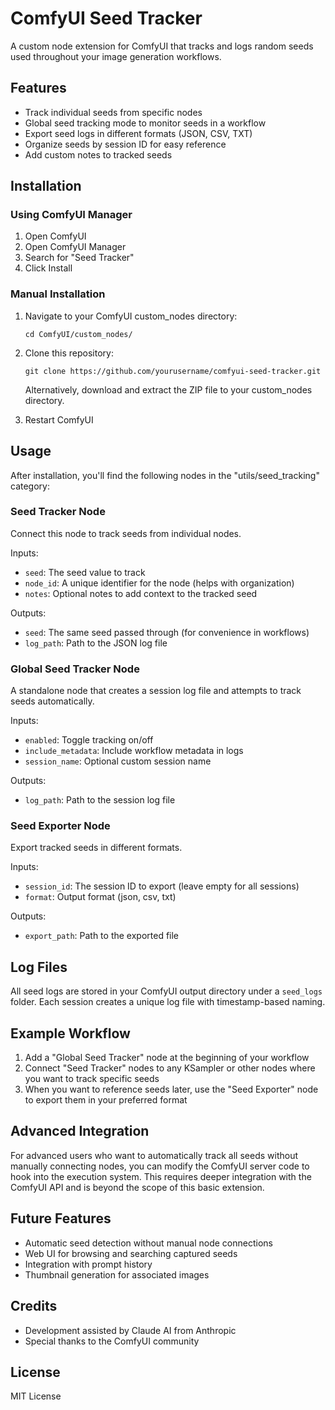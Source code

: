 # ComfyUI Seed Tracker

A custom node extension for ComfyUI that tracks and logs random seeds used throughout your image generation workflows.

## Features

- Track individual seeds from specific nodes
- Global seed tracking mode to monitor seeds in a workflow
- Export seed logs in different formats (JSON, CSV, TXT)
- Organize seeds by session ID for easy reference
- Add custom notes to tracked seeds

## Installation

### Using ComfyUI Manager

1. Open ComfyUI
2. Open ComfyUI Manager
3. Search for "Seed Tracker"
4. Click Install

### Manual Installation

1. Navigate to your ComfyUI custom_nodes directory:
   ```
   cd ComfyUI/custom_nodes/
   ```

2. Clone this repository:
   ```
   git clone https://github.com/yourusername/comfyui-seed-tracker.git
   ```
   
   Alternatively, download and extract the ZIP file to your custom_nodes directory.

3. Restart ComfyUI

## Usage

After installation, you'll find the following nodes in the "utils/seed_tracking" category:

### Seed Tracker Node

Connect this node to track seeds from individual nodes.

Inputs:
- `seed`: The seed value to track
- `node_id`: A unique identifier for the node (helps with organization)
- `notes`: Optional notes to add context to the tracked seed

Outputs:
- `seed`: The same seed passed through (for convenience in workflows)
- `log_path`: Path to the JSON log file

### Global Seed Tracker Node

A standalone node that creates a session log file and attempts to track seeds automatically.

Inputs:
- `enabled`: Toggle tracking on/off
- `include_metadata`: Include workflow metadata in logs
- `session_name`: Optional custom session name

Outputs:
- `log_path`: Path to the session log file

### Seed Exporter Node

Export tracked seeds in different formats.

Inputs:
- `session_id`: The session ID to export (leave empty for all sessions)
- `format`: Output format (json, csv, txt)

Outputs:
- `export_path`: Path to the exported file

## Log Files

All seed logs are stored in your ComfyUI output directory under a `seed_logs` folder. Each session creates a unique log file with timestamp-based naming.

## Example Workflow

1. Add a "Global Seed Tracker" node at the beginning of your workflow
2. Connect "Seed Tracker" nodes to any KSampler or other nodes where you want to track specific seeds
3. When you want to reference seeds later, use the "Seed Exporter" node to export them in your preferred format

## Advanced Integration

For advanced users who want to automatically track all seeds without manually connecting nodes, you can modify the ComfyUI server code to hook into the execution system. This requires deeper integration with the ComfyUI API and is beyond the scope of this basic extension.

## Future Features

- Automatic seed detection without manual node connections
- Web UI for browsing and searching captured seeds
- Integration with prompt history
- Thumbnail generation for associated images

## Credits

- Development assisted by Claude AI from Anthropic
- Special thanks to the ComfyUI community

## License

MIT License